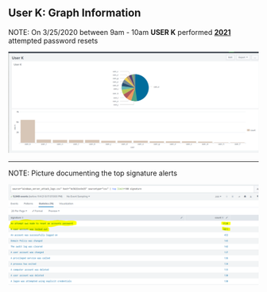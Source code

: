 ## User K: Graph Information

NOTE: On 3/25/2020 between 9am - 10am **USER K** performed **<u>2021</u>** attempted password resets

![pic](k.PNG) 
___
NOTE: Picture documenting the top signature alerts

![pic](1.PNG) 